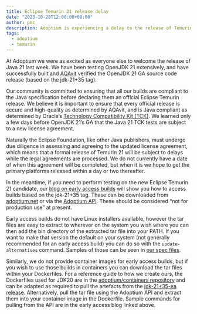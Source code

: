 ```yaml
---
title: Eclipse Temurin 21 release delay
date: "2023-10-28T12:00:00+00:00"
author: pmc
description: Adoptium is experiencing a delay to the release of Temurin 21
tags:
  - adoptium
  - temurin
---
```

At Adoptium we were as excited as everyone else to welcome the release of Java 21 last week. We have been testing OpenJDK 21 extensively, and have successfully built and [AQAvit](https://adoptium.net/en-GB/aqavit) verified the OpenJDK 21 GA source code release (based on the jdk-21+35 tag).

Our community is committed to ensuring that all our builds are compliant to the Java specification before declaring them an official Eclipse Temurin release. We believe it is important to ensure that every official release is secure and high-quality as determined by AQAvit, and is Java compliant as determined by Oracle’s [Technology Compatibility Kit (TCK)](https://openjdk.org/groups/conformance/JckAccess). We learned only a few days before OpenJDK 21’s GA that the Java 21 TCK tests are subject to a new license agreement.

Naturally the Eclipse Foundation, like other Java publishers, must undergo due diligence in assessing and agreeing to the updated license agreement, which means that a formal release of Temurin 21 will be subject to delays while the legal agreements are processed. We do not currently have a date of when this agreement will be completed, but when it is we hope to get the primary platforms released within a day or two thereafter.

In the meantime, if you need to perform testing on the new Eclipse Temurin 21 candidate, our [blog on early access builds](https://adoptium.net/blog/2023/08/early-access-builds/) will show you how to access builds based on the jdk-21+35 tag. These can be downloaded from [adoptium.net](https://adoptium.net/temurin/nightly/?version=21) or via the [Adoptium API](http://api.adoptium.net). These should be considered “not for production use” at present.

Early access builds do not have Linux installers available, however the tar files are easy to extract to wherever on the system you wish where you can then add the bin directory of the extracted tar file into your PATH. If you want to make that version the default on your system (not generally recommended for an early access build) you can do so with the `update-alternatives` command. Samples of those can be seen in [our spec files](https://github.com/adoptium/installer/blob/61e4cf765d6202efbedf36f62bd74ecbeea171ea/linux/jdk/redhat/src/main/packaging/temurin/20/temurin-20-jdk.spec#L154).

Similarly, we do not provide container images for early access builds, but if you wish to use those builds in containers you can download the tar files within your Dockerfiles. For a reference guide to how we create ours, the Dockerfiles used for JDK20 are in the [adoptium/containers repository](https://github.com/adoptium/containers/tree/main/20/jdk) and can be adapted as required to pull the artefacts from the [jdk-21+35-ea release](https://github.com/adoptium/temurin21-binaries/releases/tag/jdk-21%2B35-ea-beta). Alternatively, pull the tar file using the Adoptium API and extract them into your container image in the Dockerfile. Sample commands for pulling from the API are in the early access blog linked above.
